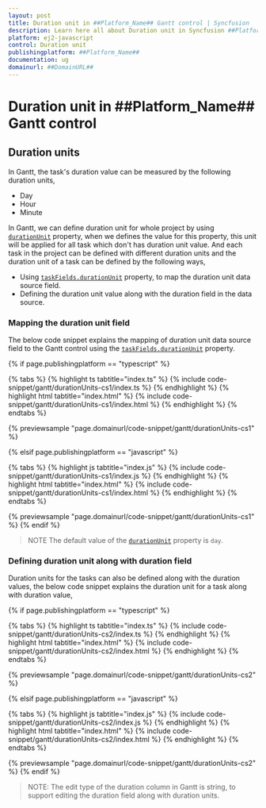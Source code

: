 ```yaml
---
layout: post
title: Duration unit in ##Platform_Name## Gantt control | Syncfusion
description: Learn here all about Duration unit in Syncfusion ##Platform_Name## Gantt control of Syncfusion Essential JS 2 and more.
platform: ej2-javascript
control: Duration unit 
publishingplatform: ##Platform_Name##
documentation: ug
domainurl: ##DomainURL##
---
```


# Duration unit in ##Platform_Name## Gantt control

## Duration units

In Gantt, the task's duration value can be measured by the following duration units,

* Day
* Hour
* Minute

In Gantt, we can define duration unit for whole project by using [`durationUnit`](../api/gantt/#durationunit) property, when we defines the value for this property, this unit will be applied for all task which don't has duration unit value. And each task in the project can be defined with different duration units and the duration unit of a task can be defined by the following ways,

* Using [`taskFields.durationUnit`](../api/gantt/taskFields/#durationunit) property, to map the duration unit data source field.
* Defining the duration unit value along with the duration field in the data source.

### Mapping the duration unit field

The below code snippet explains the mapping of duration unit data source field to the Gantt control using the [`taskFields.durationUnit`](../api/gantt/taskFields/#durationunit) property.

{% if page.publishingplatform == "typescript" %}

 {% tabs %}
{% highlight ts tabtitle="index.ts" %}
{% include code-snippet/gantt/durationUnits-cs1/index.ts %}
{% endhighlight %}
{% highlight html tabtitle="index.html" %}
{% include code-snippet/gantt/durationUnits-cs1/index.html %}
{% endhighlight %}
{% endtabs %}
        
{% previewsample "page.domainurl/code-snippet/gantt/durationUnits-cs1" %}

{% elsif page.publishingplatform == "javascript" %}

{% tabs %}
{% highlight js tabtitle="index.js" %}
{% include code-snippet/gantt/durationUnits-cs1/index.js %}
{% endhighlight %}
{% highlight html tabtitle="index.html" %}
{% include code-snippet/gantt/durationUnits-cs1/index.html %}
{% endhighlight %}
{% endtabs %}

{% previewsample "page.domainurl/code-snippet/gantt/durationUnits-cs1" %}
{% endif %}

> NOTE
The default value of the [`durationUnit`](../api/gantt/taskFields/#durationunit) property is `day`.

### Defining duration unit along with duration field

Duration units for the tasks can also be defined along with the duration values, the below code snippet explains the duration unit for a task along with duration value,

{% if page.publishingplatform == "typescript" %}

 {% tabs %}
{% highlight ts tabtitle="index.ts" %}
{% include code-snippet/gantt/durationUnits-cs2/index.ts %}
{% endhighlight %}
{% highlight html tabtitle="index.html" %}
{% include code-snippet/gantt/durationUnits-cs2/index.html %}
{% endhighlight %}
{% endtabs %}
        
{% previewsample "page.domainurl/code-snippet/gantt/durationUnits-cs2" %}

{% elsif page.publishingplatform == "javascript" %}

{% tabs %}
{% highlight js tabtitle="index.js" %}
{% include code-snippet/gantt/durationUnits-cs2/index.js %}
{% endhighlight %}
{% highlight html tabtitle="index.html" %}
{% include code-snippet/gantt/durationUnits-cs2/index.html %}
{% endhighlight %}
{% endtabs %}

{% previewsample "page.domainurl/code-snippet/gantt/durationUnits-cs2" %}
{% endif %}

>NOTE:
The edit type of the duration column in Gantt is string, to support editing the duration field along with duration units.

